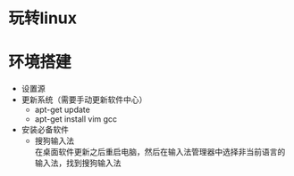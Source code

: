 # 玩转linux

# 环境搭建

- 设置源
- 更新系统（需要手动更新软件中心）
  - apt-get update
  - apt-get install vim gcc
- 安装必备软件
   - 搜狗输入法  
     在桌面软件更新之后重启电脑，然后在输入法管理器中选择非当前语言的输入法，找到搜狗输入法

